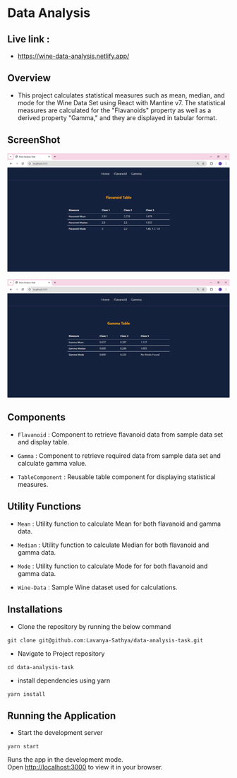 # Data Analysis
## Live link :
- https://wine-data-analysis.netlify.app/
## Overview

- This project calculates statistical measures such as mean, median, and mode for the Wine Data Set using React with Mantine v7. The statistical measures are calculated for the "Flavanoids" property as well as a derived property "Gamma," and they are displayed in tabular format.

## ScreenShot

![screenshot1](images/flavanoid.PNG)

![screenshot2](images/gamma.PNG)

## Components

- `Flavanoid` : Component to retrieve flavanoid data from sample data set and display table.

- `Gamma` : Component to retrieve required data from sample data set and calculate gamma value.

- `TableComponent` : Reusable table component for displaying statistical measures.

## Utility Functions

- `Mean` : Utility function to calculate Mean for both flavanoid and gamma data.

- `Median` : Utility function to calculate Median for both flavanoid and gamma data.

- `Mode` : Utility function to calculate Mode for for both flavanoid and gamma data.

- `Wine-Data` : Sample Wine dataset used for calculations.

## Installations

- Clone the repository by running the below command

```
git clone git@github.com:Lavanya-Sathya/data-analysis-task.git
```

- Navigate to Project repository

```
cd data-analysis-task
```

- install dependencies using yarn

```
yarn install
```

## Running the Application

- Start the development server

```
yarn start
```

Runs the app in the development mode.\
Open [http://localhost:3000](http://localhost:3000) to view it in your browser.
